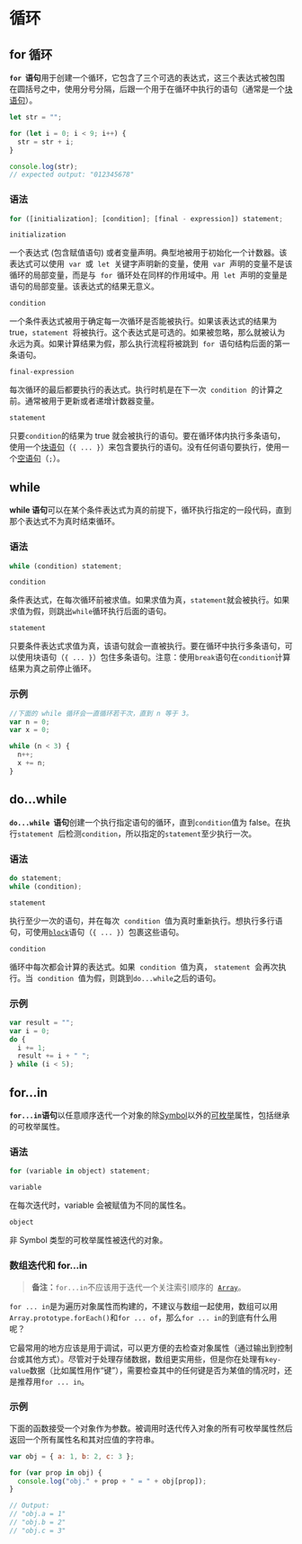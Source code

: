# 循环

## for 循环

**`for`  语句**用于创建一个循环，它包含了三个可选的表达式，这三个表达式被包围在圆括号之中，使用分号分隔，后跟一个用于在循环中执行的语句（通常是一个[块语句](https://developer.mozilla.org/zh-CN/docs/Web/JavaScript/Reference/Statements/block)）。

```js
let str = "";

for (let i = 0; i < 9; i++) {
  str = str + i;
}

console.log(str);
// expected output: "012345678"
```

### 语法

```js
for ([initialization]; [condition]; [final - expression]) statement;
```

`initialization`

一个表达式 (包含赋值语句) 或者变量声明。典型地被用于初始化一个计数器。该表达式可以使用  `var`  或  `let`  关键字声明新的变量，使用  `var`  声明的变量不是该循环的局部变量，而是与  `for`  循环处在同样的作用域中。用  `let`  声明的变量是语句的局部变量。该表达式的结果无意义。

`condition`

一个条件表达式被用于确定每一次循环是否能被执行。如果该表达式的结果为 true，`statement`  将被执行。这个表达式是可选的。如果被忽略，那么就被认为永远为真。如果计算结果为假，那么执行流程将被跳到  `for`  语句结构后面的第一条语句。

`final-expression`

每次循环的最后都要执行的表达式。执行时机是在下一次  `condition`  的计算之前。通常被用于更新或者递增计数器变量。

`statement`

只要`condition`的结果为 true 就会被执行的语句。要在循环体内执行多条语句，使用一个[块语句](https://developer.mozilla.org/zh-CN/docs/Web/JavaScript/Reference/Statements/block)（`{ ... }`）来包含要执行的语句。没有任何语句要执行，使用一个[空语句](https://developer.mozilla.org/zh-CN/docs/Web/JavaScript/Reference/Statements/Empty)（`;`）。

## while

**while 语句**可以在某个条件表达式为真的前提下，循环执行指定的一段代码，直到那个表达式不为真时结束循环。

### 语法

```js
while (condition) statement;
```

`condition`

条件表达式，在每次循环前被求值。如果求值为真，`statement`就会被执行。如果求值为假，则跳出`while`循环执行后面的语句。

`statement`

只要条件表达式求值为真，该语句就会一直被执行。要在循环中执行多条语句，可以使用块语句（`{ ... }`）包住多条语句。注意：使用`break`语句在`condition`计算结果为真之前停止循环。

### 示例

```js
//下面的 while 循环会一直循环若干次，直到 n 等于 3。
var n = 0;
var x = 0;

while (n < 3) {
  n++;
  x += n;
}
```

## do...while

**`do...while`  语句**创建一个执行指定语句的循环，直到`condition`值为 false。在执行`statement`  后检测`condition`，所以指定的`statement`至少执行一次。

### 语法

```js
do statement;
while (condition);
```

`statement`

执行至少一次的语句，并在每次  `condition`  值为真时重新执行。想执行多行语句，可使用[`block`](https://developer.mozilla.org/zh-CN/docs/Web/JavaScript/Reference/Statements/block)语句（`{ ... }`）包裹这些语句。

`condition`

循环中每次都会计算的表达式。如果  `condition`  值为真， `statement`  会再次执行。当  `condition`  值为假，则跳到`do...while`之后的语句。

### 示例

```js
var result = "";
var i = 0;
do {
  i += 1;
  result += i + " ";
} while (i < 5);
```

## for...in

**`for...in`语句**以任意顺序迭代一个对象的除[Symbol](https://developer.mozilla.org/en-US/docs/Web/JavaScript/Reference/Global_Objects/Symbol)以外的[可枚举](https://developer.mozilla.org/zh-CN/docs/Web/JavaScript/Enumerability_and_ownership_of_properties)属性，包括继承的可枚举属性。

### 语法

```js
for (variable in object) statement;
```

`variable`

在每次迭代时，variable 会被赋值为不同的属性名。

`object`

非 Symbol 类型的可枚举属性被迭代的对象。

### 数组迭代和 for...in

> **备注：**`for...in`不应该用于迭代一个关注索引顺序的  [`Array`](https://developer.mozilla.org/zh-CN/docs/Web/JavaScript/Reference/Global_Objects/Array)。

`for ... in`是为遍历对象属性而构建的，不建议与数组一起使用，数组可以用`Array.prototype.forEach()`和`for ... of`，那么`for ... in`的到底有什么用呢？

它最常用的地方应该是用于调试，可以更方便的去检查对象属性（通过输出到控制台或其他方式）。尽管对于处理存储数据，数组更实用些，但是你在处理有`key-value`数据（比如属性用作“键”），需要检查其中的任何键是否为某值的情况时，还是推荐用`for ... in`。

### 示例

下面的函数接受一个对象作为参数。被调用时迭代传入对象的所有可枚举属性然后返回一个所有属性名和其对应值的字符串。

```js
var obj = { a: 1, b: 2, c: 3 };

for (var prop in obj) {
  console.log("obj." + prop + " = " + obj[prop]);
}

// Output:
// "obj.a = 1"
// "obj.b = 2"
// "obj.c = 3"
```
